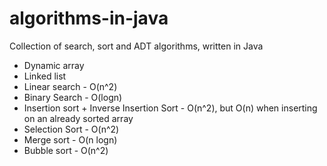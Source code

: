 # algorithms-in-java
Collection of search, sort and ADT algorithms, written in Java 

* Dynamic array
* Linked list
* Linear search - O(n^2)
* Binary Search - O(logn)
* Insertion sort + Inverse Insertion Sort - O(n^2), but O(n) when inserting on an already sorted array
* Selection Sort - O(n^2)
* Merge sort - O(n logn)
* Bubble sort - O(n^2) 
